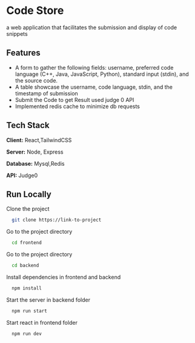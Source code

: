 
# Code Store

 a web application that facilitates the submission and display of code snippets


## Features

- A form to gather the following fields: username, preferred code language (C++, Java, JavaScript, Python), standard input (stdin), and the source code.
- A table showcase the username, code language, stdin, and the timestamp of submission
- Submit the Code to get  Result used judge 0 API
- Implemented redis cache to minimize db requests

## Tech Stack

**Client:** React,TailwindCSS

**Server:** Node, Express

**Database:** Mysql,Redis

**API:** Judge0




## Run Locally

Clone the project

```bash
  git clone https://link-to-project
```

Go to the project directory

```bash
  cd frontend
```
Go to the project directory

```bash
  cd backend
```

Install dependencies in frontend and backend

```bash
  npm install
```

Start the server in backend folder

```bash
  npm run start
```

Start react in frontend folder

```bash
  npm run dev
```


